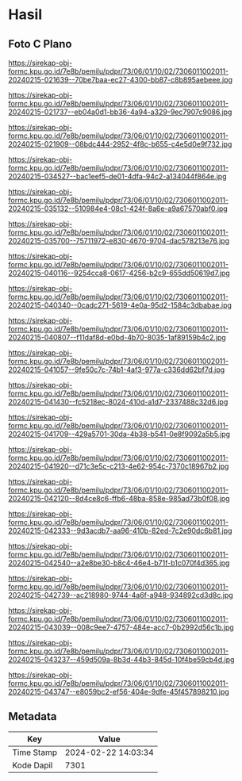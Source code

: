 # Hasil

## Foto C Plano

https://sirekap-obj-formc.kpu.go.id/7e8b/pemilu/pdpr/73/06/01/10/02/7306011002011-20240215-021639--70be7baa-ec27-4300-bb87-c8b895aebeee.jpg

https://sirekap-obj-formc.kpu.go.id/7e8b/pemilu/pdpr/73/06/01/10/02/7306011002011-20240215-021737--eb04a0d1-bb36-4a94-a329-9ec7907c9086.jpg

https://sirekap-obj-formc.kpu.go.id/7e8b/pemilu/pdpr/73/06/01/10/02/7306011002011-20240215-021909--08bdc444-2952-4f8c-b655-c4e5d0e9f732.jpg

https://sirekap-obj-formc.kpu.go.id/7e8b/pemilu/pdpr/73/06/01/10/02/7306011002011-20240215-034527--bac1eef5-de01-4dfa-94c2-a134044f864e.jpg

https://sirekap-obj-formc.kpu.go.id/7e8b/pemilu/pdpr/73/06/01/10/02/7306011002011-20240215-035132--510984e4-08c1-424f-8a6e-a9a67570abf0.jpg

https://sirekap-obj-formc.kpu.go.id/7e8b/pemilu/pdpr/73/06/01/10/02/7306011002011-20240215-035700--75711972-e830-4670-9704-dac578213e76.jpg

https://sirekap-obj-formc.kpu.go.id/7e8b/pemilu/pdpr/73/06/01/10/02/7306011002011-20240215-040116--9254cca8-0617-4256-b2c9-655dd50619d7.jpg

https://sirekap-obj-formc.kpu.go.id/7e8b/pemilu/pdpr/73/06/01/10/02/7306011002011-20240215-040340--0cadc271-5619-4e0a-95d2-1584c3dbabae.jpg

https://sirekap-obj-formc.kpu.go.id/7e8b/pemilu/pdpr/73/06/01/10/02/7306011002011-20240215-040807--f11daf8d-e0bd-4b70-8035-1af89159b4c2.jpg

https://sirekap-obj-formc.kpu.go.id/7e8b/pemilu/pdpr/73/06/01/10/02/7306011002011-20240215-041057--9fe50c7c-74b1-4af3-977a-c336dd62bf7d.jpg

https://sirekap-obj-formc.kpu.go.id/7e8b/pemilu/pdpr/73/06/01/10/02/7306011002011-20240215-041430--fc5218ec-8024-410d-a1d7-2337488c32d6.jpg

https://sirekap-obj-formc.kpu.go.id/7e8b/pemilu/pdpr/73/06/01/10/02/7306011002011-20240215-041709--429a5701-30da-4b38-b541-0e8f9092a5b5.jpg

https://sirekap-obj-formc.kpu.go.id/7e8b/pemilu/pdpr/73/06/01/10/02/7306011002011-20240215-041920--d71c3e5c-c213-4e62-954c-7370c18967b2.jpg

https://sirekap-obj-formc.kpu.go.id/7e8b/pemilu/pdpr/73/06/01/10/02/7306011002011-20240215-042120--8d4ce8c6-ffb6-48ba-858e-985ad73b0f08.jpg

https://sirekap-obj-formc.kpu.go.id/7e8b/pemilu/pdpr/73/06/01/10/02/7306011002011-20240215-042333--9d3acdb7-aa96-410b-82ed-7c2e90dc6b81.jpg

https://sirekap-obj-formc.kpu.go.id/7e8b/pemilu/pdpr/73/06/01/10/02/7306011002011-20240215-042540--a2e8be30-b8c4-46e4-b71f-b1c070f4d365.jpg

https://sirekap-obj-formc.kpu.go.id/7e8b/pemilu/pdpr/73/06/01/10/02/7306011002011-20240215-042739--ac218980-9744-4a6f-a948-934892cd3d8c.jpg

https://sirekap-obj-formc.kpu.go.id/7e8b/pemilu/pdpr/73/06/01/10/02/7306011002011-20240215-043039--008c9ee7-4757-484e-acc7-0b2992d56c1b.jpg

https://sirekap-obj-formc.kpu.go.id/7e8b/pemilu/pdpr/73/06/01/10/02/7306011002011-20240215-043237--459d509a-8b3d-44b3-845d-10f4be59cb4d.jpg

https://sirekap-obj-formc.kpu.go.id/7e8b/pemilu/pdpr/73/06/01/10/02/7306011002011-20240215-043747--e8059bc2-ef56-404e-9dfe-45f457898210.jpg


## Metadata

| Key        | Value               |
| ---------- | ------------------- |
| Time Stamp | 2024-02-22 14:03:34 |
| Kode Dapil | 7301                |



